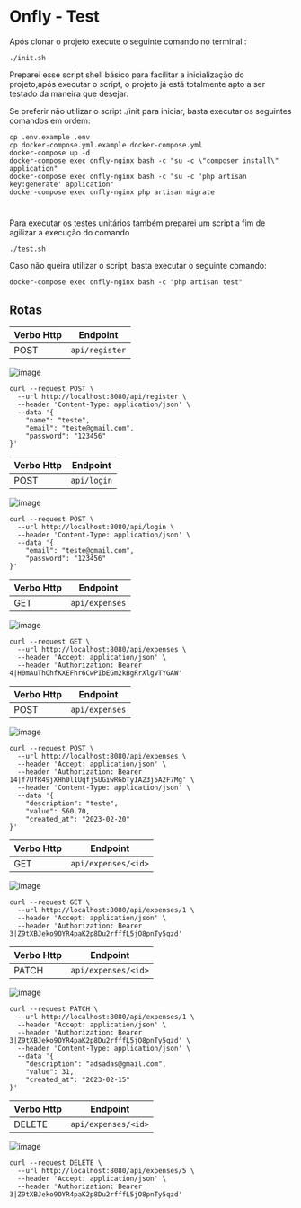
# Onfly - Test 

Após clonar o projeto execute o seguinte comando no terminal :

    ./init.sh
   Preparei esse script shell básico para facilitar a inicialização do projeto,após executar o script, o projeto já está totalmente apto a ser testado da maneira que desejar.
   
Se preferir não utilizar o script ./init para iniciar, basta executar os seguintes comandos em ordem:

    cp .env.example .env  
    cp docker-compose.yml.example docker-compose.yml
    docker-compose up -d
    docker-compose exec onfly-nginx bash -c "su -c \"composer install\" application"
    docker-compose exec onfly-nginx bash -c "su -c 'php artisan key:generate' application"
    docker-compose exec onfly-nginx php artisan migrate
#
Para executar os testes unitários também preparei um script a fim de agilizar a execução do comando

    ./test.sh
Caso não queira utilizar o script, basta executar o seguinte comando:

    docker-compose exec onfly-nginx bash -c "php artisan test"
## Rotas

| Verbo Http     |Endpoint                           |
|----------------|-------------------------------|
|POST|`api/register` | 

![image](https://github.com/gmarkiin/onfly/assets/69984666/428e89de-2dba-419b-81e2-ddd29d069129)


    curl --request POST \
      --url http://localhost:8080/api/register \
      --header 'Content-Type: application/json' \
      --data '{
    	"name": "teste",
    	"email": "teste@gmail.com",
    	"password": "123456"
    }'
| Verbo Http     |Endpoint                           |
|----------------|-------------------------------|
|POST|`api/login` |

![image](https://github.com/gmarkiin/onfly/assets/69984666/271b0170-4525-4943-b1ca-f16797fa2cfc)


    curl --request POST \
      --url http://localhost:8080/api/login \
      --header 'Content-Type: application/json' \
      --data '{
    	"email": "teste@gmail.com",
    	"password": "123456"
    }'

| Verbo Http     |Endpoint                           |
|----------------|-------------------------------|
|GET|`api/expenses` |

![image](https://github.com/gmarkiin/onfly/assets/69984666/537df106-dbdf-4b4f-b11d-fd62d2bd6b7a)


    curl --request GET \
      --url http://localhost:8080/api/expenses \
      --header 'Accept: application/json' \
      --header 'Authorization: Bearer 4|H0mAuThOhfKXEFhr6CwPIbEGm2kBgRrXlgVTYGAW'

| Verbo Http     |Endpoint                           |
|----------------|-------------------------------|
|POST|`api/expenses` |

![image](https://github.com/gmarkiin/onfly/assets/69984666/a58184c9-fb87-4a57-b785-ac1ca275405e)


    curl --request POST \
      --url http://localhost:8080/api/expenses \
      --header 'Accept: application/json' \
      --header 'Authorization: Bearer 14|f7UfR49jXHh0l1UqfjSUGiwRGbTyIA23j5A2F7Mg' \
      --header 'Content-Type: application/json' \
      --data '{
    	"description": "teste",
    	"value": 560.70,
    	"created_at": "2023-02-20"
    }'

| Verbo Http     |Endpoint                           |
|----------------|-------------------------------|
|GET|`api/expenses/<id>` |

![image](https://github.com/gmarkiin/onfly/assets/69984666/4e8cbe8f-7993-4efb-aa1a-1a7b0d57741a)


    curl --request GET \
      --url http://localhost:8080/api/expenses/1 \
      --header 'Accept: application/json' \
      --header 'Authorization: Bearer 3|Z9tXBJeko9OYR4paK2p8Du2rfffL5jO8pnTy5qzd'

| Verbo Http     |Endpoint                           |
|----------------|-------------------------------|
|PATCH|`api/expenses/<id>` |

![image](https://github.com/gmarkiin/onfly/assets/69984666/3b475606-272c-4f4a-a011-862c6c85383d)


    curl --request PATCH \
      --url http://localhost:8080/api/expenses/1 \
      --header 'Accept: application/json' \
      --header 'Authorization: Bearer 3|Z9tXBJeko9OYR4paK2p8Du2rfffL5jO8pnTy5qzd' \
      --header 'Content-Type: application/json' \
      --data '{
    	"description": "adsadas@gmail.com",
    	"value": 31,
    	"created_at": "2023-02-15"
    }'

| Verbo Http     |Endpoint                           |
|----------------|-------------------------------|
|DELETE|`api/expenses/<id>` |

![image](https://github.com/gmarkiin/onfly/assets/69984666/90504118-b27d-46d9-a7e0-8bbaf198c9a3)


    curl --request DELETE \
      --url http://localhost:8080/api/expenses/5 \
      --header 'Accept: application/json' \
      --header 'Authorization: Bearer 3|Z9tXBJeko9OYR4paK2p8Du2rfffL5jO8pnTy5qzd'

##  

